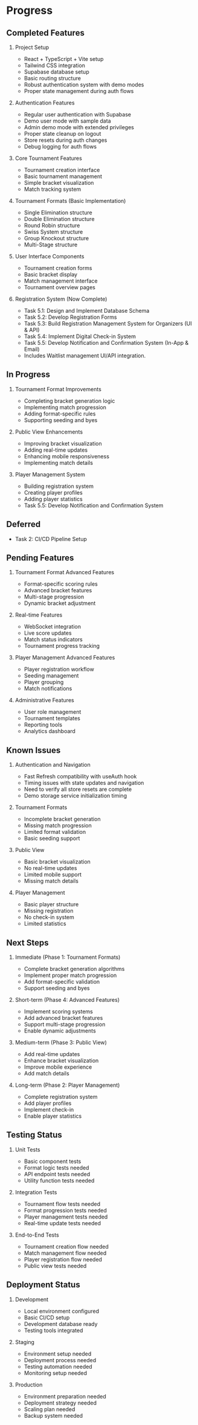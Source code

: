 # Progress

## Completed Features
1. Project Setup
   - React + TypeScript + Vite setup
   - Tailwind CSS integration
   - Supabase database setup
   - Basic routing structure
   - Robust authentication system with demo modes
   - Proper state management during auth flows

2. Authentication Features
   - Regular user authentication with Supabase
   - Demo user mode with sample data
   - Admin demo mode with extended privileges
   - Proper state cleanup on logout
   - Store resets during auth changes
   - Debug logging for auth flows

3. Core Tournament Features
   - Tournament creation interface
   - Basic tournament management
   - Simple bracket visualization
   - Match tracking system

4. Tournament Formats (Basic Implementation)
   - Single Elimination structure
   - Double Elimination structure
   - Round Robin structure
   - Swiss System structure
   - Group Knockout structure
   - Multi-Stage structure

5. User Interface Components
   - Tournament creation forms
   - Basic bracket display
   - Match management interface
   - Tournament overview pages

5. Registration System (Now Complete)
   - Task 5.1: Design and Implement Database Schema
   - Task 5.2: Develop Registration Forms
   - Task 5.3: Build Registration Management System for Organizers (UI & API)
   - Task 5.4: Implement Digital Check-in System
   - Task 5.5: Develop Notification and Confirmation System (In-App & Email)
   - Includes Waitlist management UI/API integration.

## In Progress
1. Tournament Format Improvements
   - Completing bracket generation logic
   - Implementing match progression
   - Adding format-specific rules
   - Supporting seeding and byes

2. Public View Enhancements
   - Improving bracket visualization
   - Adding real-time updates
   - Enhancing mobile responsiveness
   - Implementing match details

3. Player Management System
   - Building registration system
   - Creating player profiles
   - Adding player statistics
   - Task 5.5: Develop Notification and Confirmation System

## Deferred
- Task 2: CI/CD Pipeline Setup

## Pending Features
1. Tournament Format Advanced Features
   - Format-specific scoring rules
   - Advanced bracket features
   - Multi-stage progression
   - Dynamic bracket adjustment

2. Real-time Features
   - WebSocket integration
   - Live score updates
   - Match status indicators
   - Tournament progress tracking

3. Player Management Advanced Features
   - Player registration workflow
   - Seeding management
   - Player grouping
   - Match notifications

4. Administrative Features
   - User role management
   - Tournament templates
   - Reporting tools
   - Analytics dashboard

## Known Issues
1. Authentication and Navigation
   - Fast Refresh compatibility with useAuth hook
   - Timing issues with state updates and navigation
   - Need to verify all store resets are complete
   - Demo storage service initialization timing

2. Tournament Formats
   - Incomplete bracket generation
   - Missing match progression
   - Limited format validation
   - Basic seeding support

3. Public View
   - Basic bracket visualization
   - No real-time updates
   - Limited mobile support
   - Missing match details

4. Player Management
   - Basic player structure
   - Missing registration
   - No check-in system
   - Limited statistics

## Next Steps
1. Immediate (Phase 1: Tournament Formats)
   - Complete bracket generation algorithms
   - Implement proper match progression
   - Add format-specific validation
   - Support seeding and byes

2. Short-term (Phase 4: Advanced Features)
   - Implement scoring systems
   - Add advanced bracket features
   - Support multi-stage progression
   - Enable dynamic adjustments

3. Medium-term (Phase 3: Public View)
   - Add real-time updates
   - Enhance bracket visualization
   - Improve mobile experience
   - Add match details

4. Long-term (Phase 2: Player Management)
   - Complete registration system
   - Add player profiles
   - Implement check-in
   - Enable player statistics

## Testing Status
1. Unit Tests
   - Basic component tests
   - Format logic tests needed
   - API endpoint tests needed
   - Utility function tests needed

2. Integration Tests
   - Tournament flow tests needed
   - Format progression tests needed
   - Player management tests needed
   - Real-time update tests needed

3. End-to-End Tests
   - Tournament creation flow needed
   - Match management flow needed
   - Player registration flow needed
   - Public view tests needed

## Deployment Status
1. Development
   - Local environment configured
   - Basic CI/CD setup
   - Development database ready
   - Testing tools integrated

2. Staging
   - Environment setup needed
   - Deployment process needed
   - Testing automation needed
   - Monitoring setup needed

3. Production
   - Environment preparation needed
   - Deployment strategy needed
   - Scaling plan needed
   - Backup system needed 